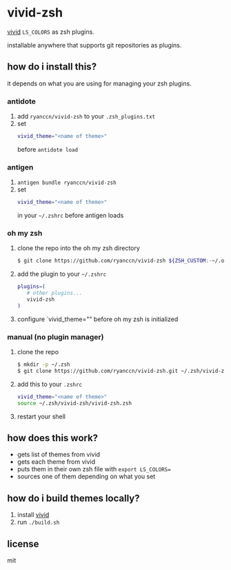 # vivid-zsh

[vivid](https://github.com/sharkdp/vivid) `LS_COLORS` as zsh plugins.

installable anywhere that supports git repositories as plugins.

## how do i install this?

it depends on what you are using for managing your zsh plugins.

### antidote

1. add `ryanccn/vivid-zsh` to your `.zsh_plugins.txt`
2. set
   ```sh
   vivid_theme="<name of theme>"
   ```
   before `antidote load`

### antigen

1. `antigen bundle ryanccn/vivid-zsh`
2. set
   ```sh
   vivid_theme="<name of theme>"
   ```
   in your `~/.zshrc` before antigen loads

### oh my zsh

1. clone the repo into the oh my zsh directory
   ```sh
   $ git clone https://github.com/ryanccn/vivid-zsh ${ZSH_CUSTOM:-~/.oh-my-zsh/custom}/plugins/vivid-zsh
   ```
2. add the plugin to your `~/.zshrc`
   ```sh
   plugins=(
      # other plugins...
      vivid-zsh
   )
   ```
3. configure `vivid_theme="<name of theme>" before oh my zsh is initialized

### manual (no plugin manager)

1. clone the repo
   ```bash
   $ mkdir -p ~/.zsh
   $ git clone https://github.com/ryanccn/vivid-zsh.git ~/.zsh/vivid-zsh
   ```
2. add this to your `.zshrc`
   ```sh
   vivid_theme="<name of theme>"
   source ~/.zsh/vivid-zsh/vivid-zsh.zsh
   ```
3. restart your shell

## how does this work?

- gets list of themes from vivid
- gets each theme from vivid
- puts them in their own zsh file with `export LS_COLORS=`
- sources one of them depending on what you set

## how do i build themes locally?

1. install [vivid](https://github.com/sharkdp/vivid)
2. run `./build.sh`

## license

mit
